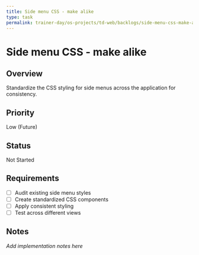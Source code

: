 ```yaml
---
title: Side menu CSS - make alike
type: task
permalink: trainer-day/os-projects/td-web/backlogs/side-menu-css-make-alike
---
```


# Side menu CSS - make alike

## Overview
Standardize the CSS styling for side menus across the application for consistency.

## Priority
Low (Future)

## Status
Not Started

## Requirements
- [ ] Audit existing side menu styles
- [ ] Create standardized CSS components
- [ ] Apply consistent styling
- [ ] Test across different views

## Notes
_Add implementation notes here_